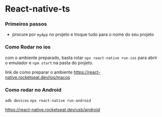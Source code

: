 # React-native-ts


### Primeiros passos

- procure por `myApp` no projeto e troque tudo para o nome do seu projeto

### Como Rodar no ios

com o ambiente preparado, basta rotar `npx react-native run-ios` para abrir o emulador e `npm start` na pasta do projeto.

link de como preparar o ambiente
https://react-native.rocketseat.dev/ios/macos

### Como rodar no Android

`adb devices`
`npx react-native run-android`

https://react-native.rocketseat.dev/usb/android